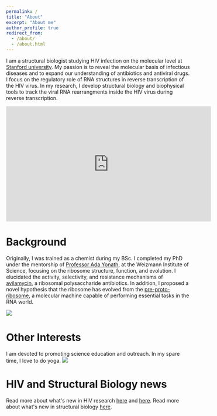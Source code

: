 ```yaml
---
permalink: /
title: "About"
excerpt: "About me"
author_profile: true
redirect_from: 
  - /about/
  - /about.html
---
```


I am a structural biologist studying HIV infection on the molecular level at [Stanford university](https://profiles.stanford.edu/miri-krupkin). My passion is to reveal the molecular basis of infectious diseases and to expand our understanding of antibiotics and antiviral drugs. I focus on the regulatory role of RNA structures in reverse transcription of the HIV virus. In my research, I develop structural biology and biophysical tools to track the viral RNA rearrangments inside the HIV virus during reverse transcription. 

<iframe width="560" height="315" src="https://www.youtube.com/embed/HgKtNtVx-oQ?si=yAvsifTjvDl3rw0w" title="YouTube video player" frameborder="0" allow="accelerometer; autoplay; clipboard-write; encrypted-media; gyroscope; picture-in-picture; web-share" referrerpolicy="strict-origin-when-cross-origin" allowfullscreen></iframe>



Background
======
Originally, I was trained as a chemist during my BSc. I completed my PhD under the mentorship of [Professor Ada Yonath](http://www.weizmann.ac.il/sb/Pages/Yonath/), at the Weizmann Institute of Science, focusing on the ribosome structure, function, and evolution. I elucidated the activity, selectivity, and resistance mechanisms of [avilamycin](https://www.pnas.org/content/113/44/E6796), a ribosomal polysaccharide antibiotics. In addition, I proposed a novel hypothesis that the ribosome has evolved from the [pre-proto-ribosome](https://www.ncbi.nlm.nih.gov/pmc/articles/PMC3158926/), a molecular machine capable of performing essential tasks in the RNA world. 

![](/images/avilamycin-wide.png) 

Other Interests
======
I am devoted to promoting science education and outreach. 
In my spare time, I love to do yoga. 
![](/images/Yoga-Boston.png) 

HIV and Structural Biology news
======
Read more about what's new in HIV research [here](https://mirikrupkin.github.io/posts/2020/04/blog-post-2/) and [here](https://mirikrupkin.github.io/posts/2020/05/blog-post-1/). Read more about what's new in structural biology [here](https://mirikrupkin.github.io/posts/2020/06/blog-post-1/). 



